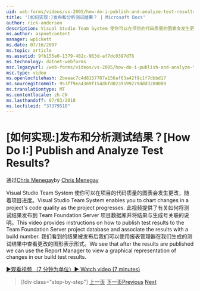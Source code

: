 ```yaml
---
uid: web-forms/videos/vs-2005/how-do-i-publish-and-analyze-test-results
title: '[如何实现:]发布和分析测试结果？ | Microsoft Docs'
author: rick-anderson
description: Visual Studio Team System 使你可以在项目的代码质量的图表会发生更改，随着项目进度。 此视频将说明了如何 publ....
ms.author: aspnetcontent
manager: wpickett
ms.date: 07/16/2007
ms.topic: article
ms.assetid: 9fb155e0-1379-482c-963d-af7dc0397d76
ms.technology: dotnet-webforms
msc.legacyurl: /web-forms/videos/vs-2005/how-do-i-publish-and-analyze-test-results
msc.type: video
ms.openlocfilehash: 2beeac7c4d8157787a156af03a42f9c1f7dbbd17
ms.sourcegitcommit: 953ff9ea4369f154d6fd0239599279ddd3280009
ms.translationtype: MT
ms.contentlocale: zh-CN
ms.lasthandoff: 07/03/2018
ms.locfileid: "37379510"
---
```

<a name="how-do-i-publish-and-analyze-test-results"></a><span data-ttu-id="d16f0-105">[如何实现:]发布和分析测试结果？</span><span class="sxs-lookup"><span data-stu-id="d16f0-105">[How Do I:] Publish and Analyze Test Results?</span></span>
====================
<span data-ttu-id="d16f0-106">通过[Chris Menegay](https://twitter.com/CMenegay)</span><span class="sxs-lookup"><span data-stu-id="d16f0-106">by [Chris Menegay](https://twitter.com/CMenegay)</span></span>

<span data-ttu-id="d16f0-107">Visual Studio Team System 使你可以在项目的代码质量的图表会发生更改，随着项目进度。</span><span class="sxs-lookup"><span data-stu-id="d16f0-107">Visual Studio Team System enables you to chart changes in a project's code quality as the project progresses.</span></span> <span data-ttu-id="d16f0-108">此视频提供了有关如何将测试结果发布到 Team Foundation Server 项目数据库并将结果与生成号关联的说明。</span><span class="sxs-lookup"><span data-stu-id="d16f0-108">This video provides instructions on how to publish test results to the Team Foundation Server project database and associate the results with a build number.</span></span> <span data-ttu-id="d16f0-109">我们看到的结果被发布后我们可以使用报表管理器在我们生成的测试结果中查看更改的图形表示形式。</span><span class="sxs-lookup"><span data-stu-id="d16f0-109">We see that after the results are published we can use the Report Manager to view a graphical representation of changes in our build test results.</span></span>

[<span data-ttu-id="d16f0-110">&#9654;观看视频 （7 分钟为单位）</span><span class="sxs-lookup"><span data-stu-id="d16f0-110">&#9654; Watch video (7 minutes)</span></span>](https://channel9.msdn.com/Blogs/ASP-NET-Site-Videos/how-do-i-publish-and-analyze-test-results)

> [!div class="step-by-step"]
> <span data-ttu-id="d16f0-111">[上一页](how-do-i-use-generic-tests.md)
> [下一页](how-do-i-discover-application-changes-prior-to-deployment.md)</span><span class="sxs-lookup"><span data-stu-id="d16f0-111">[Previous](how-do-i-use-generic-tests.md)
[Next](how-do-i-discover-application-changes-prior-to-deployment.md)</span></span>
